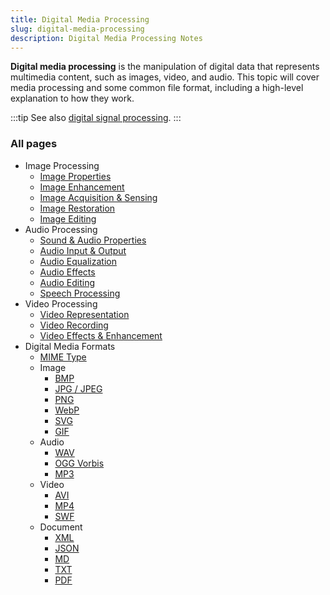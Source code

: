 ```yaml
---
title: Digital Media Processing
slug: digital-media-processing
description: Digital Media Processing Notes
---
```


**Digital media processing** is the manipulation of digital data that represents multimedia content, such as images, video, and audio. This topic will cover media processing and some common file format, including a high-level explanation to how they work.

:::tip
See also [digital signal processing](/digital-signal-processing).
:::

### All pages

- Image Processing
  - [Image Properties](digital-media-processing/image-properties)
  - [Image Enhancement](digital-media-processing/image-enhancement)
  - [Image Acquisition & Sensing](digital-media-processing/image-acquisition-sensing)
  - [Image Restoration](digital-media-processing/image-restoration)
  - [Image Editing](digital-media-processing/image-editing)
- Audio Processing
  - [Sound & Audio Properties](digital-media-processing/sound-audio-properties)
  - [Audio Input & Output](digital-media-processing/audio-input-output)
  - [Audio Equalization](digital-media-processing/audio-equalization)
  - [Audio Effects](digital-media-processing/audio-effects)
  - [Audio Editing](digital-media-processing/audio-editing)
  - [Speech Processing](digital-media-processing/speech-processing)
- Video Processing
  - [Video Representation](digital-media-processing/video-representation)
  - [Video Recording](digital-media-processing/video-recording)
  - [Video Effects & Enhancement](digital-media-processing/video-effects-enhancement)
- Digital Media Formats
  - [MIME Type](digital-media-processing/mime-type)
  - Image
    - [BMP](digital-media-processing/bmp)
    - [JPG / JPEG](digital-media-processing/jpg-jpeg)
    - [PNG](digital-media-processing/png)
    - [WebP](digital-media-processing/webp)
    - [SVG](digital-media-processing/svg)
    - [GIF](digital-media-processing/gif)
  - Audio
    - [WAV](digital-media-processing/wav)
    - [OGG Vorbis](digital-media-processing/ogg-vorbis)
    - [MP3](digital-media-processing/mp3)
  - Video
    - [AVI](digital-media-processing/avi)
    - [MP4](digital-media-processing/mp4)
    - [SWF](digital-media-processing/swf)
  - Document
    - [XML](digital-media-processing/xml)
    - [JSON](digital-media-processing/json)
    - [MD](digital-media-processing/md)
    - [TXT](digital-media-processing/txt)
    - [PDF](digital-media-processing/pdf)
